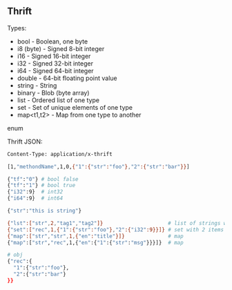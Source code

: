 Thrift
-

Types:
* bool - Boolean, one byte
* i8 (byte) - Signed 8-bit integer
* i16 - Signed 16-bit integer
* i32 - Signed 32-bit integer
* i64 - Signed 64-bit integer
* double - 64-bit floating point value
* string - String
* binary - Blob (byte array)
* list<t1> - Ordered list of one type
* set<t1> - Set of unique elements of one type
* map<t1,t2> - Map from one type to another

enum

Thrift JSON:
````sh
Content-Type: application/x-thrift

[1,"methondName",1,0,{"1":{"str":"foo"},"2":{"str":"bar"}}]

{"tf":"0"} # bool false
{"tf":"1"} # bool true
{"i32":9}  # int32
{"i64":9}  # int64

{"str":"this is string"}

{"lst":["str",2,"tag1","tag2"]}                     # list of strings with length 2
{"set":["rec",1,{"1":{"str":"foo"},"2":{"i32":9}}]} # set with 2 items
{"map":["str","str",1,{"en":"title"}]}              # map
{"map":["str","rec",1,{"en":{"1":{"str":"msg"}}}]}  # map

# obj
{"rec":{
  "1":{"str":"foo"},
  "2":{"str":"bar"}
}}
````
